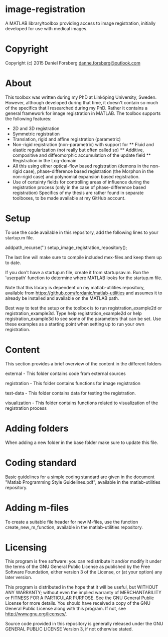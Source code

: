 # image-registration

A MATLAB library/toolbox providing access to image registration, 
initially developed for use with medical images.

# Copyright

Copyright (c) 2015 Daniel Forsberg
danne.forsberg@outlook.com

# About

This toolbox was written during my PhD at Linköping University, Sweden. 
However, although developed during that time, it doesn't contain so much
of the specifics that I researched during my PhD. Rather it contains a 
general framework for image registration in MATLAB. The toolbox supports 
the following features:
* 2D and 3D registration
* Symmetric registration
* Translation, rigid and affine registration (parametric)
* Non-rigid registration (non-parametric) with support for
** Fluid and elastic regularization (not really but often called so)
** Additive, compositive and diffeomorphic accumulation of the update field
** Registration in the Log-domain
* All this using either optical-flow based registration (demons in the 
non-rigid case), phase-difference based registration (the Morphon in the
non-rigid case) and polynomial expansion based registration.
* Use of certainty fields for controlling areas of influence during the 
registration process (only in the case of phase-difference based registration)
Specifics of my thesis are rather found in separate toolboxes, 
to be made available at my GitHub account.

# Setup

To use the code available in this repository, add the following 
lines to your startup.m file.

addpath_recurse('<your path to where you keep the repository>')
setup_image_registration_repository();

The last line will make sure to compile included mex-files and 
keep them up to date.

If you don't have a startup.m file, create it from startupsav.m.
Run the 'userpath' function to determine where MATLAB looks for 
the startup.m file.

Note that this library is dependent on my matlab-utilities repository,
available from https://github.com/fordanic/matlab-utilities and assumes
it to already be installed and available on the MATLAB path.

Best way to test the setup or the toolbox is to run registration_example2d 
or registration_example3d. Type help registration_example2d
or help registration_example3d to see some of the parameters
that can be set. Use these examples as a starting point
when setting up to run your own registration.

# Content

This section provides a brief overview of the content in the 
different folders

external - This folder contains code from external sources

registration - This folder contains functions for image registration

test-data - This folder contains data for testing the registration.

visualization - This folder contains functions related to 
visualization of the registration process

# Adding folders

When adding a new folder in the base folder make sure to update 
this file.

# Coding standard

Basic guidelines for a simple coding standard are given in the document 
"Matlab Programming Style Guidelines.pdf", available in the
matlab-utilities repository.

# Adding m-files

To create a suitable file header for new M-files, use the function 
create_new_m_function, available in the matlab-utilities repository.

# Licensing

This program is free software: you can redistribute it and/or modify
it under the terms of the GNU General Public License as published by
the Free Software Foundation, either version 3 of the License, or
(at your option) any later version.

This program is distributed in the hope that it will be useful,
but WITHOUT ANY WARRANTY; without even the implied warranty of
MERCHANTABILITY or FITNESS FOR A PARTICULAR PURPOSE.  See the
GNU General Public License for more details.
You should have received a copy of the GNU General Public License
along with this program.  If not, see <http://www.gnu.org/licenses/>.

Source code provided in this repository is generally released under 
the GNU GENERAL PUBLIC LICENSE Version 3, if not otherwise stated.